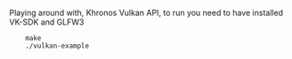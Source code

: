 Playing around with, Khronos Vulkan API,
to run you need to have installed VK-SDK and GLFW3

```zh
    make
    ./vulkan-example
```
